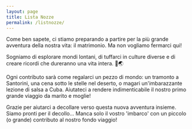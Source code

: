 ```yaml
---
layout: page
title: Lista Nozze
permalink: /listnozze/
---
```


Come ben sapete, ci stiamo preparando a partire per la più grande avventura della nostra vita: il matrimonio. Ma non vogliamo fermarci qui! 

Sogniamo di esplorare mondi lontani, di tuffarci in culture diverse e di creare ricordi che dureranno una vita intera. 💖🌏

Ogni contributo sarà come regalarci un pezzo di mondo: un tramonto a Santorini, una cena sotto le stelle nel deserto, o magari un'imbarazzante lezione di salsa a Cuba. Aiutateci a rendere indimenticabile il nostro primo grande viaggio da marito e moglie!

Grazie per aiutarci a decollare verso questa nuova avventura insieme. Siamo pronti per il decollo... Manca solo il vostro 'imbarco' con un piccolo (o grande) contributo al nostro fondo viaggio!
